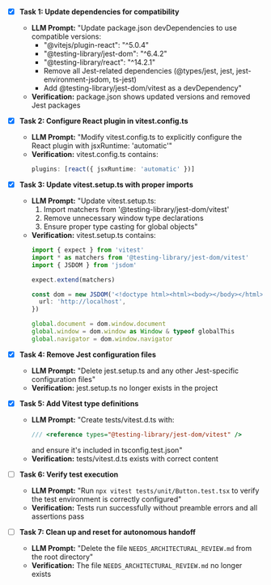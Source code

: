 - [x] **Task 1: Update dependencies for compatibility**
  - **LLM Prompt:** "Update package.json devDependencies to use compatible versions:
    - "@vitejs/plugin-react": "^5.0.4"
    - "@testing-library/jest-dom": "^6.4.2"
    - "@testing-library/react": "^14.2.1"
    - Remove all Jest-related dependencies (@types/jest, jest, jest-environment-jsdom, ts-jest)
    - Add @testing-library/jest-dom/vitest as a devDependency"
  - **Verification:** package.json shows updated versions and removed Jest packages

- [x] **Task 2: Configure React plugin in vitest.config.ts**
  - **LLM Prompt:** "Modify vitest.config.ts to explicitly configure the React plugin with jsxRuntime: 'automatic'"
  - **Verification:** vitest.config.ts contains:
    ```ts
    plugins: [react({ jsxRuntime: 'automatic' })]
    ```

- [x] **Task 3: Update vitest.setup.ts with proper imports**
  - **LLM Prompt:** "Update vitest.setup.ts:
    1. Import matchers from '@testing-library/jest-dom/vitest'
    2. Remove unnecessary window type declarations
    3. Ensure proper type casting for global objects"
  - **Verification:** vitest.setup.ts contains:
    ```ts
    import { expect } from 'vitest'
    import * as matchers from '@testing-library/jest-dom/vitest'
    import { JSDOM } from 'jsdom'
    
    expect.extend(matchers)
    
    const dom = new JSDOM('<!doctype html><html><body></body></html>', {
      url: 'http://localhost',
    })
    
    global.document = dom.window.document
    global.window = dom.window as Window & typeof globalThis
    global.navigator = dom.window.navigator
    ```

- [x] **Task 4: Remove Jest configuration files**
  - **LLM Prompt:** "Delete jest.setup.ts and any other Jest-specific configuration files"
  - **Verification:** jest.setup.ts no longer exists in the project

- [x] **Task 5: Add Vitest type definitions**
  - **LLM Prompt:** "Create tests/vitest.d.ts with:
    ```ts
    /// <reference types="@testing-library/jest-dom/vitest" />
    ```
    and ensure it's included in tsconfig.test.json"
  - **Verification:** tests/vitest.d.ts exists with correct content

- [ ] **Task 6: Verify test execution**
  - **LLM Prompt:** "Run `npx vitest tests/unit/Button.test.tsx` to verify the test environment is correctly configured"
  - **Verification:** Tests run successfully without preamble errors and all assertions pass

- [ ] **Task 7: Clean up and reset for autonomous handoff**
  - **LLM Prompt:** "Delete the file `NEEDS_ARCHITECTURAL_REVIEW.md` from the root directory"
  - **Verification:** The file `NEEDS_ARCHITECTURAL_REVIEW.md` no longer exists